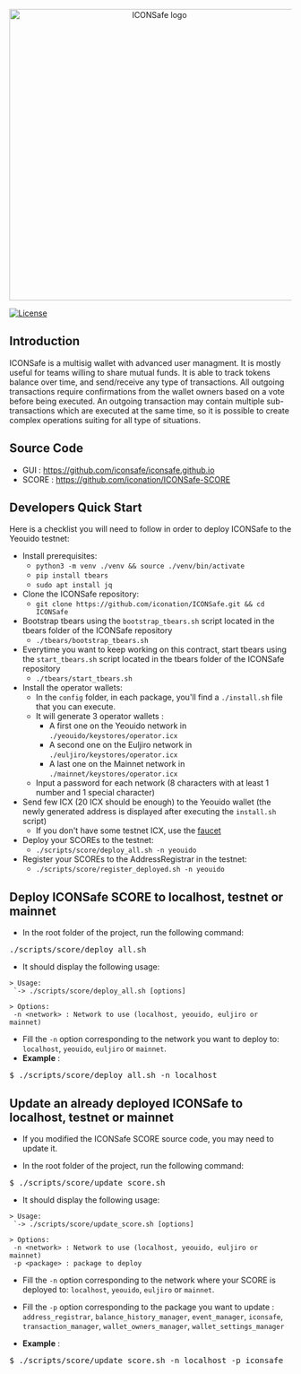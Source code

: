 <p align="center">
  <img 
    src="https://i.imgur.com/Ei7w5Om.png" 
    width="520px"
    alt="ICONSafe logo">
</p>

 [![License](https://img.shields.io/badge/License-Apache%202.0-blue.svg)](https://opensource.org/licenses/Apache-2.0)

## Introduction

ICONSafe is a multisig wallet with advanced user managment. It is mostly useful for teams willing to share mutual funds. It is able to track tokens balance over time, and send/receive any type of transactions. All outgoing transactions require confirmations from the wallet owners based on a vote before being executed. An outgoing transaction may contain multiple sub-transactions which are executed at the same time, so it is possible to create complex operations suiting for all type of situations.

## Source Code

* GUI : https://github.com/iconsafe/iconsafe.github.io
* SCORE : https://github.com/iconation/ICONSafe-SCORE

## Developers Quick Start

Here is a checklist you will need to follow in order to deploy ICONSafe to the Yeouido testnet:

  * Install prerequisites:
    * `python3 -m venv ./venv && source ./venv/bin/activate`
    * `pip install tbears`
    * `sudo apt install jq`
  * Clone the ICONSafe repository:
    * `git clone https://github.com/iconation/ICONSafe.git && cd ICONSafe`
  * Bootstrap tbears using the `bootstrap_tbears.sh` script located in the tbears folder of the ICONSafe repository
    * `./tbears/bootstrap_tbears.sh`
  * Everytime you want to keep working on this contract, start tbears using the `start_tbears.sh` script located in the tbears folder of the ICONSafe repository
    * `./tbears/start_tbears.sh`
  * Install the operator wallets:
    * In the `config` folder, in each package, you'll find a `./install.sh` file that you can execute.
    * It will generate 3 operator wallets : 
      * A first one on the Yeouido network in `./yeouido/keystores/operator.icx`
      * A second one on the Euljiro network in `./euljiro/keystores/operator.icx`
      * A last one on the Mainnet network in `./mainnet/keystores/operator.icx`
    * Input a password for each network (8 characters with at least 1 number and 1 special character)
  * Send few ICX (20 ICX should be enough) to the Yeouido wallet (the newly generated address is displayed after executing the `install.sh` script)
    * If you don't have some testnet ICX, use the [faucet](http://icon-faucet.ibriz.ai/)
  * Deploy your SCOREs to the testnet:
    * `./scripts/score/deploy_all.sh -n yeouido`
  * Register your SCOREs to the AddressRegistrar in the testnet:
    * `./scripts/score/register_deployed.sh -n yeouido`
  
## Deploy ICONSafe SCORE to localhost, testnet or mainnet

- In the root folder of the project, run the following command:
<pre>./scripts/score/deploy_all.sh</pre>

- It should display the following usage:
```
> Usage:
 `-> ./scripts/score/deploy_all.sh [options]

> Options:
 -n <network> : Network to use (localhost, yeouido, euljiro or mainnet)
```

- Fill the `-n` option corresponding to the network you want to deploy to: `localhost`, `yeouido`, `euljiro` or `mainnet`.
- **Example** : 
<pre>$ ./scripts/score/deploy_all.sh -n localhost</pre>

## Update an already deployed ICONSafe to localhost, testnet or mainnet

- If you modified the ICONSafe SCORE source code, you may need to update it.

- In the root folder of the project, run the following command:
<pre>$ ./scripts/score/update_score.sh</pre>

- It should display the following usage:
```
> Usage:
 `-> ./scripts/score/update_score.sh [options]

> Options:
 -n <network> : Network to use (localhost, yeouido, euljiro or mainnet)
 -p <package> : package to deploy
```

- Fill the `-n` option corresponding to the network where your SCORE is deployed to: `localhost`, `yeouido`, `euljiro` or `mainnet`.
- Fill the `-p` option corresponding to the package you want to update : `address_registrar`, `balance_history_manager`, `event_manager`, `iconsafe`, `transaction_manager`, `wallet_owners_manager`, `wallet_settings_manager`

- **Example** :
<pre>$ ./scripts/score/update_score.sh -n localhost -p iconsafe</pre>
